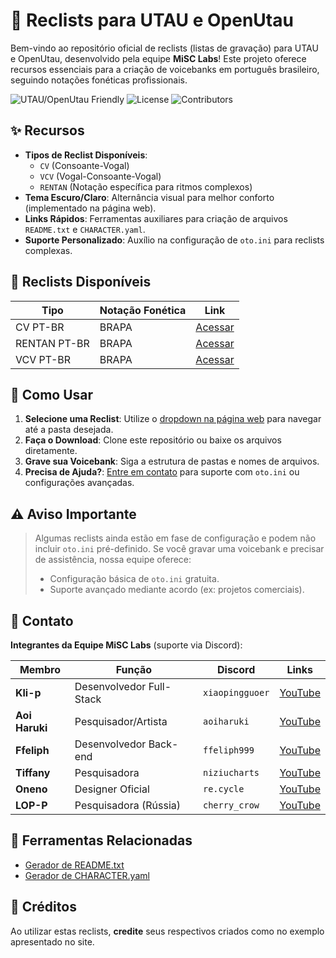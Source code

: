 # 🎤 Reclists para UTAU e OpenUtau

Bem-vindo ao repositório oficial de reclists (listas de gravação) para UTAU e OpenUtau, desenvolvido pela equipe **MiSC Labs**! Este projeto oferece recursos essenciais para a criação de voicebanks em português brasileiro, seguindo notações fonéticas profissionais.

![UTAU/OpenUtau Friendly](https://img.shields.io/badge/UTAU-OpenUtau-blueviolet?style=flat)
![License](https://img.shields.io/github/license/MiSC-Labs/Reclists-para-UTAU-e-OpenUtau)
![Contributors](https://img.shields.io/github/contributors/MiSC-Labs/Reclists-para-UTAU-e-OpenUtau)

## ✨ Recursos

- **Tipos de Reclist Disponíveis**:
  - `CV` (Consoante-Vogal)
  - `VCV` (Vogal-Consoante-Vogal)
  - `RENTAN` (Notação específica para ritmos complexos)
- **Tema Escuro/Claro**: Alternância visual para melhor conforto (implementado na página web).
- **Links Rápidos**: Ferramentas auxiliares para criação de arquivos `README.txt` e `CHARACTER.yaml`.
- **Suporte Personalizado**: Auxílio na configuração de `oto.ini` para reclists complexas.

## 📂 Reclists Disponíveis

| Tipo         | Notação Fonética | Link                                                                                          |
|--------------|------------------|-----------------------------------------------------------------------------------------------|
| CV PT-BR     | BRAPA            | [Acessar](https://github.com/MiSC-Labs/Reclists-para-UTAU-e-OpenUtau/tree/main/CV)            |
| RENTAN PT-BR | BRAPA            | [Acessar](https://github.com/MiSC-Labs/Reclists-para-UTAU-e-OpenUtau/tree/main/RENTAN)        |
| VCV PT-BR    | BRAPA            | [Acessar](https://github.com/MiSC-Labs/Reclists-para-UTAU-e-OpenUtau/tree/main/VCV)           |

## 🚀 Como Usar

1. **Selecione uma Reclist**: Utilize o [dropdown na página web](https://misc-labs.github.io/Reclists-para-UTAU-e-OpenUtau/) para navegar até a pasta desejada.
2. **Faça o Download**: Clone este repositório ou baixe os arquivos diretamente.
3. **Grave sua Voicebank**: Siga a estrutura de pastas e nomes de arquivos.
4. **Precisa de Ajuda?**: [Entre em contato](#-contato) para suporte com `oto.ini` ou configurações avançadas.

## ⚠️ Aviso Importante

> Algumas reclists ainda estão em fase de configuração e podem não incluir `oto.ini` pré-definido. Se você gravar uma voicebank e precisar de assistência, nossa equipe oferece:
> - Configuração básica de `oto.ini` gratuita.
> - Suporte avançado mediante acordo (ex: projetos comerciais).

## 👥 Contato

**Integrantes da Equipe MiSC Labs** (suporte via Discord):

| Membro         | Função                          | Discord           | Links                          |
|----------------|---------------------------------|-------------------|--------------------------------|
| **Kli-p**      | Desenvolvedor Full-Stack        | `xiaopingguoer`   | [YouTube](https://www.youtube.com/@xiaopng) |
| **Aoi Haruki** | Pesquisador/Artista             | `aoiharuki`       | [YouTube](https://www.youtube.com/@AoiHaruki09) |
| **Ffeliph**    | Desenvolvedor Back-end          | `ffeliph999`      | [YouTube](https://www.youtube.com/@Felipe_Souza_da_silva) |
| **Tiffany**    | Pesquisadora                    | `niziucharts`     | [YouTube](https://www.youtube.com/@coffeemilk1501) |
| **Oneno**      | Designer Oficial                | `re.cycle`        | [YouTube](https://www.youtube.com/@thefalleninfant) |
| **LOP-P**      | Pesquisadora (Rússia)           | `cherry_crow`     | [YouTube](https://www.youtube.com/@LoverOfPurple) |

## 🔗 Ferramentas Relacionadas

- [Gerador de README.txt](https://misc-labs.github.io/gerador_de_readme.github.io/)
- [Gerador de CHARACTER.yaml](https://misc-labs.github.io/Gerador-de-character-openutau.github.io/)

## 📝 Créditos

Ao utilizar estas reclists, **credite** seus respectivos criados como no exemplo apresentado no site.
